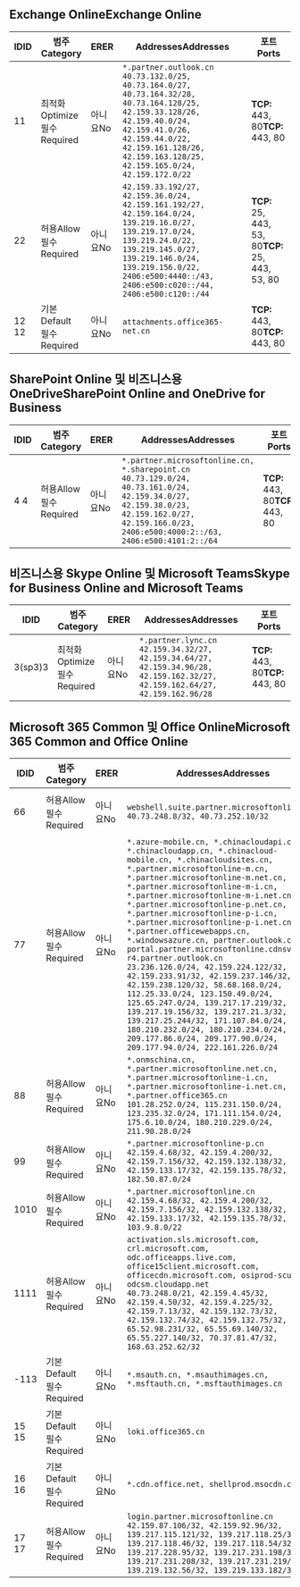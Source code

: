 <!--THIS FILE IS AUTOMATICALLY GENERATED. MANUAL CHANGES WILL BE OVERWRITTEN.-->
<!--Please contact the Office 365 Endpoints team with any questions.-->
<!--China endpoints version 2020070800-->
<!--File generated 2020-08-07 14:00:34.4577-->

## <a name="exchange-online"></a><span data-ttu-id="50967-101">Exchange Online</span><span class="sxs-lookup"><span data-stu-id="50967-101">Exchange Online</span></span>

<span data-ttu-id="50967-102">ID</span><span class="sxs-lookup"><span data-stu-id="50967-102">ID</span></span> | <span data-ttu-id="50967-103">범주</span><span class="sxs-lookup"><span data-stu-id="50967-103">Category</span></span> | <span data-ttu-id="50967-104">ER</span><span class="sxs-lookup"><span data-stu-id="50967-104">ER</span></span> | <span data-ttu-id="50967-105">Addresses</span><span class="sxs-lookup"><span data-stu-id="50967-105">Addresses</span></span> | <span data-ttu-id="50967-106">포트</span><span class="sxs-lookup"><span data-stu-id="50967-106">Ports</span></span>
-- | -------------------- | -- | ---------------------------------------------------------------------------------------------------------------------------------------------------------------------------------------------------------------------------------------------- | ------------------------
<span data-ttu-id="50967-107">1</span><span class="sxs-lookup"><span data-stu-id="50967-107">1</span></span> | <span data-ttu-id="50967-108">최적화</span><span class="sxs-lookup"><span data-stu-id="50967-108">Optimize</span></span><BR><span data-ttu-id="50967-109">필수</span><span class="sxs-lookup"><span data-stu-id="50967-109">Required</span></span> | <span data-ttu-id="50967-110">아니요</span><span class="sxs-lookup"><span data-stu-id="50967-110">No</span></span> | `*.partner.outlook.cn`<BR>`40.73.132.0/25, 40.73.164.0/27, 40.73.164.32/28, 40.73.164.128/25, 42.159.33.128/26, 42.159.40.0/24, 42.159.41.0/26, 42.159.44.0/22, 42.159.161.128/26, 42.159.163.128/25, 42.159.165.0/24, 42.159.172.0/22` | <span data-ttu-id="50967-111">**TCP:** 443, 80</span><span class="sxs-lookup"><span data-stu-id="50967-111">**TCP:** 443, 80</span></span>
<span data-ttu-id="50967-112">2</span><span class="sxs-lookup"><span data-stu-id="50967-112">2</span></span> | <span data-ttu-id="50967-113">허용</span><span class="sxs-lookup"><span data-stu-id="50967-113">Allow</span></span><BR><span data-ttu-id="50967-114">필수</span><span class="sxs-lookup"><span data-stu-id="50967-114">Required</span></span> | <span data-ttu-id="50967-115">아니요</span><span class="sxs-lookup"><span data-stu-id="50967-115">No</span></span> | `42.159.33.192/27, 42.159.36.0/24, 42.159.161.192/27, 42.159.164.0/24, 139.219.16.0/27, 139.219.17.0/24, 139.219.24.0/22, 139.219.145.0/27, 139.219.146.0/24, 139.219.156.0/22, 2406:e500:4440::/43, 2406:e500:c020::/44, 2406:e500:c120::/44` | <span data-ttu-id="50967-116">**TCP:** 25, 443, 53, 80</span><span class="sxs-lookup"><span data-stu-id="50967-116">**TCP:** 25, 443, 53, 80</span></span>
<span data-ttu-id="50967-117">12 </span><span class="sxs-lookup"><span data-stu-id="50967-117">12</span></span> | <span data-ttu-id="50967-118">기본</span><span class="sxs-lookup"><span data-stu-id="50967-118">Default</span></span><BR><span data-ttu-id="50967-119">필수</span><span class="sxs-lookup"><span data-stu-id="50967-119">Required</span></span> | <span data-ttu-id="50967-120">아니요</span><span class="sxs-lookup"><span data-stu-id="50967-120">No</span></span> | `attachments.office365-net.cn` | <span data-ttu-id="50967-121">**TCP:** 443, 80</span><span class="sxs-lookup"><span data-stu-id="50967-121">**TCP:** 443, 80</span></span>

## <a name="sharepoint-online-and-onedrive-for-business"></a><span data-ttu-id="50967-122">SharePoint Online 및 비즈니스용 OneDrive</span><span class="sxs-lookup"><span data-stu-id="50967-122">SharePoint Online and OneDrive for Business</span></span>

<span data-ttu-id="50967-123">ID</span><span class="sxs-lookup"><span data-stu-id="50967-123">ID</span></span> | <span data-ttu-id="50967-124">범주</span><span class="sxs-lookup"><span data-stu-id="50967-124">Category</span></span> | <span data-ttu-id="50967-125">ER</span><span class="sxs-lookup"><span data-stu-id="50967-125">ER</span></span> | <span data-ttu-id="50967-126">Addresses</span><span class="sxs-lookup"><span data-stu-id="50967-126">Addresses</span></span> | <span data-ttu-id="50967-127">포트</span><span class="sxs-lookup"><span data-stu-id="50967-127">Ports</span></span>
-- | ----------------- | -- | --------------------------------------------------------------------------------------------------------------------------------------------------------------------------------------------------- | ----------------
<span data-ttu-id="50967-128">4 </span><span class="sxs-lookup"><span data-stu-id="50967-128">4</span></span> | <span data-ttu-id="50967-129">허용</span><span class="sxs-lookup"><span data-stu-id="50967-129">Allow</span></span><BR><span data-ttu-id="50967-130">필수</span><span class="sxs-lookup"><span data-stu-id="50967-130">Required</span></span> | <span data-ttu-id="50967-131">아니요</span><span class="sxs-lookup"><span data-stu-id="50967-131">No</span></span> | `*.partner.microsoftonline.cn, *.sharepoint.cn`<BR>`40.73.129.0/24, 40.73.161.0/24, 42.159.34.0/27, 42.159.38.0/23, 42.159.162.0/27, 42.159.166.0/23, 2406:e500:4000:2::/63, 2406:e500:4101:2::/64` | <span data-ttu-id="50967-132">**TCP:** 443, 80</span><span class="sxs-lookup"><span data-stu-id="50967-132">**TCP:** 443, 80</span></span>

## <a name="skype-for-business-online-and-microsoft-teams"></a><span data-ttu-id="50967-133">비즈니스용 Skype Online 및 Microsoft Teams</span><span class="sxs-lookup"><span data-stu-id="50967-133">Skype for Business Online and Microsoft Teams</span></span>

<span data-ttu-id="50967-134">ID</span><span class="sxs-lookup"><span data-stu-id="50967-134">ID</span></span> | <span data-ttu-id="50967-135">범주</span><span class="sxs-lookup"><span data-stu-id="50967-135">Category</span></span> | <span data-ttu-id="50967-136">ER</span><span class="sxs-lookup"><span data-stu-id="50967-136">ER</span></span> | <span data-ttu-id="50967-137">Addresses</span><span class="sxs-lookup"><span data-stu-id="50967-137">Addresses</span></span> | <span data-ttu-id="50967-138">포트</span><span class="sxs-lookup"><span data-stu-id="50967-138">Ports</span></span>
-- | -------------------- | -- | -------------------------------------------------------------------------------------------------------------------------------- | ----------------
<span data-ttu-id="50967-139">3(sp3)</span><span class="sxs-lookup"><span data-stu-id="50967-139">3</span></span> | <span data-ttu-id="50967-140">최적화</span><span class="sxs-lookup"><span data-stu-id="50967-140">Optimize</span></span><BR><span data-ttu-id="50967-141">필수</span><span class="sxs-lookup"><span data-stu-id="50967-141">Required</span></span> | <span data-ttu-id="50967-142">아니요</span><span class="sxs-lookup"><span data-stu-id="50967-142">No</span></span> | `*.partner.lync.cn`<BR>`42.159.34.32/27, 42.159.34.64/27, 42.159.34.96/28, 42.159.162.32/27, 42.159.162.64/27, 42.159.162.96/28` | <span data-ttu-id="50967-143">**TCP:** 443, 80</span><span class="sxs-lookup"><span data-stu-id="50967-143">**TCP:** 443, 80</span></span>

## <a name="microsoft-365-common-and-office-online"></a><span data-ttu-id="50967-144">Microsoft 365 Common 및 Office Online</span><span class="sxs-lookup"><span data-stu-id="50967-144">Microsoft 365 Common and Office Online</span></span>

<span data-ttu-id="50967-145">ID</span><span class="sxs-lookup"><span data-stu-id="50967-145">ID</span></span> | <span data-ttu-id="50967-146">범주</span><span class="sxs-lookup"><span data-stu-id="50967-146">Category</span></span> | <span data-ttu-id="50967-147">ER</span><span class="sxs-lookup"><span data-stu-id="50967-147">ER</span></span> | <span data-ttu-id="50967-148">Addresses</span><span class="sxs-lookup"><span data-stu-id="50967-148">Addresses</span></span> | <span data-ttu-id="50967-149">포트</span><span class="sxs-lookup"><span data-stu-id="50967-149">Ports</span></span>
-- | ------------------- | -- | ---------------------------------------------------------------------------------------------------------------------------------------------------------------------------------------------------------------------------------------------------------------------------------------------------------------------------------------------------------------------------------------------------------------------------------------------------------------------------------------------------------------------------------------------------------------------------------------------------------------------------------------------------------------------------------------------------------------------------------------------------------------------------------------------------------------------------------------------------------------------------- | ----------------
<span data-ttu-id="50967-150">6</span><span class="sxs-lookup"><span data-stu-id="50967-150">6</span></span> | <span data-ttu-id="50967-151">허용</span><span class="sxs-lookup"><span data-stu-id="50967-151">Allow</span></span><BR><span data-ttu-id="50967-152">필수</span><span class="sxs-lookup"><span data-stu-id="50967-152">Required</span></span> | <span data-ttu-id="50967-153">아니요</span><span class="sxs-lookup"><span data-stu-id="50967-153">No</span></span> | `webshell.suite.partner.microsoftonline.cn`<BR>`40.73.248.8/32, 40.73.252.10/32` | <span data-ttu-id="50967-154">**TCP:** 443, 80</span><span class="sxs-lookup"><span data-stu-id="50967-154">**TCP:** 443, 80</span></span>
<span data-ttu-id="50967-155">7</span><span class="sxs-lookup"><span data-stu-id="50967-155">7</span></span> | <span data-ttu-id="50967-156">허용</span><span class="sxs-lookup"><span data-stu-id="50967-156">Allow</span></span><BR><span data-ttu-id="50967-157">필수</span><span class="sxs-lookup"><span data-stu-id="50967-157">Required</span></span> | <span data-ttu-id="50967-158">아니요</span><span class="sxs-lookup"><span data-stu-id="50967-158">No</span></span> | `*.azure-mobile.cn, *.chinacloudapi.cn, *.chinacloudapp.cn, *.chinacloud-mobile.cn, *.chinacloudsites.cn, *.partner.microsoftonline-m.cn, *.partner.microsoftonline-m.net.cn, *.partner.microsoftonline-m-i.cn, *.partner.microsoftonline-m-i.net.cn, *.partner.microsoftonline-p.net.cn, *.partner.microsoftonline-p-i.cn, *.partner.microsoftonline-p-i.net.cn, *.partner.officewebapps.cn, *.windowsazure.cn, partner.outlook.cn, portal.partner.microsoftonline.cdnsvc.com, r4.partner.outlook.cn`<BR>`23.236.126.0/24, 42.159.224.122/32, 42.159.233.91/32, 42.159.237.146/32, 42.159.238.120/32, 58.68.168.0/24, 112.25.33.0/24, 123.150.49.0/24, 125.65.247.0/24, 139.217.17.219/32, 139.217.19.156/32, 139.217.21.3/32, 139.217.25.244/32, 171.107.84.0/24, 180.210.232.0/24, 180.210.234.0/24, 209.177.86.0/24, 209.177.90.0/24, 209.177.94.0/24, 222.161.226.0/24` | <span data-ttu-id="50967-159">**TCP:** 443, 80</span><span class="sxs-lookup"><span data-stu-id="50967-159">**TCP:** 443, 80</span></span>
<span data-ttu-id="50967-160">8</span><span class="sxs-lookup"><span data-stu-id="50967-160">8</span></span> | <span data-ttu-id="50967-161">허용</span><span class="sxs-lookup"><span data-stu-id="50967-161">Allow</span></span><BR><span data-ttu-id="50967-162">필수</span><span class="sxs-lookup"><span data-stu-id="50967-162">Required</span></span> | <span data-ttu-id="50967-163">아니요</span><span class="sxs-lookup"><span data-stu-id="50967-163">No</span></span> | `*.onmschina.cn, *.partner.microsoftonline.net.cn, *.partner.microsoftonline-i.cn, *.partner.microsoftonline-i.net.cn, *.partner.office365.cn`<BR>`101.28.252.0/24, 115.231.150.0/24, 123.235.32.0/24, 171.111.154.0/24, 175.6.10.0/24, 180.210.229.0/24, 211.90.28.0/24` | <span data-ttu-id="50967-164">**TCP:** 443, 80</span><span class="sxs-lookup"><span data-stu-id="50967-164">**TCP:** 443, 80</span></span>
<span data-ttu-id="50967-165">9</span><span class="sxs-lookup"><span data-stu-id="50967-165">9</span></span> | <span data-ttu-id="50967-166">허용</span><span class="sxs-lookup"><span data-stu-id="50967-166">Allow</span></span><BR><span data-ttu-id="50967-167">필수</span><span class="sxs-lookup"><span data-stu-id="50967-167">Required</span></span> | <span data-ttu-id="50967-168">아니요</span><span class="sxs-lookup"><span data-stu-id="50967-168">No</span></span> | `*.partner.microsoftonline-p.cn`<BR>`42.159.4.68/32, 42.159.4.200/32, 42.159.7.156/32, 42.159.132.138/32, 42.159.133.17/32, 42.159.135.78/32, 182.50.87.0/24` | <span data-ttu-id="50967-169">**TCP:** 443, 80</span><span class="sxs-lookup"><span data-stu-id="50967-169">**TCP:** 443, 80</span></span>
<span data-ttu-id="50967-170">10</span><span class="sxs-lookup"><span data-stu-id="50967-170">10</span></span> | <span data-ttu-id="50967-171">허용</span><span class="sxs-lookup"><span data-stu-id="50967-171">Allow</span></span><BR><span data-ttu-id="50967-172">필수</span><span class="sxs-lookup"><span data-stu-id="50967-172">Required</span></span> | <span data-ttu-id="50967-173">아니요</span><span class="sxs-lookup"><span data-stu-id="50967-173">No</span></span> | `*.partner.microsoftonline.cn`<BR>`42.159.4.68/32, 42.159.4.200/32, 42.159.7.156/32, 42.159.132.138/32, 42.159.133.17/32, 42.159.135.78/32, 103.9.8.0/22` | <span data-ttu-id="50967-174">**TCP:** 443, 80</span><span class="sxs-lookup"><span data-stu-id="50967-174">**TCP:** 443, 80</span></span>
<span data-ttu-id="50967-175">11</span><span class="sxs-lookup"><span data-stu-id="50967-175">11</span></span> | <span data-ttu-id="50967-176">허용</span><span class="sxs-lookup"><span data-stu-id="50967-176">Allow</span></span><BR><span data-ttu-id="50967-177">필수</span><span class="sxs-lookup"><span data-stu-id="50967-177">Required</span></span> | <span data-ttu-id="50967-178">아니요</span><span class="sxs-lookup"><span data-stu-id="50967-178">No</span></span> | `activation.sls.microsoft.com, crl.microsoft.com, odc.officeapps.live.com, office15client.microsoft.com, officecdn.microsoft.com, osiprod-scus01-odcsm.cloudapp.net`<BR>`40.73.248.0/21, 42.159.4.45/32, 42.159.4.50/32, 42.159.4.225/32, 42.159.7.13/32, 42.159.132.73/32, 42.159.132.74/32, 42.159.132.75/32, 65.52.98.231/32, 65.55.69.140/32, 65.55.227.140/32, 70.37.81.47/32, 168.63.252.62/32` | <span data-ttu-id="50967-179">**TCP:** 443, 80</span><span class="sxs-lookup"><span data-stu-id="50967-179">**TCP:** 443, 80</span></span>
<span data-ttu-id="50967-180">-1</span><span class="sxs-lookup"><span data-stu-id="50967-180">13</span></span> | <span data-ttu-id="50967-181">기본</span><span class="sxs-lookup"><span data-stu-id="50967-181">Default</span></span><BR><span data-ttu-id="50967-182">필수</span><span class="sxs-lookup"><span data-stu-id="50967-182">Required</span></span> | <span data-ttu-id="50967-183">아니요</span><span class="sxs-lookup"><span data-stu-id="50967-183">No</span></span> | `*.msauth.cn, *.msauthimages.cn, *.msftauth.cn, *.msftauthimages.cn` | <span data-ttu-id="50967-184">**TCP:** 443, 80</span><span class="sxs-lookup"><span data-stu-id="50967-184">**TCP:** 443, 80</span></span>
<span data-ttu-id="50967-185">15 </span><span class="sxs-lookup"><span data-stu-id="50967-185">15</span></span> | <span data-ttu-id="50967-186">기본</span><span class="sxs-lookup"><span data-stu-id="50967-186">Default</span></span><BR><span data-ttu-id="50967-187">필수</span><span class="sxs-lookup"><span data-stu-id="50967-187">Required</span></span> | <span data-ttu-id="50967-188">아니요</span><span class="sxs-lookup"><span data-stu-id="50967-188">No</span></span> | `loki.office365.cn` | <span data-ttu-id="50967-189">**TCP:** 443</span><span class="sxs-lookup"><span data-stu-id="50967-189">**TCP:** 443</span></span>
<span data-ttu-id="50967-190">16 </span><span class="sxs-lookup"><span data-stu-id="50967-190">16</span></span> | <span data-ttu-id="50967-191">기본</span><span class="sxs-lookup"><span data-stu-id="50967-191">Default</span></span><BR><span data-ttu-id="50967-192">필수</span><span class="sxs-lookup"><span data-stu-id="50967-192">Required</span></span> | <span data-ttu-id="50967-193">아니요</span><span class="sxs-lookup"><span data-stu-id="50967-193">No</span></span> | `*.cdn.office.net, shellprod.msocdn.com` | <span data-ttu-id="50967-194">**TCP:** 443</span><span class="sxs-lookup"><span data-stu-id="50967-194">**TCP:** 443</span></span>
<span data-ttu-id="50967-195">17 </span><span class="sxs-lookup"><span data-stu-id="50967-195">17</span></span> | <span data-ttu-id="50967-196">허용</span><span class="sxs-lookup"><span data-stu-id="50967-196">Allow</span></span><BR><span data-ttu-id="50967-197">필수</span><span class="sxs-lookup"><span data-stu-id="50967-197">Required</span></span> | <span data-ttu-id="50967-198">아니요</span><span class="sxs-lookup"><span data-stu-id="50967-198">No</span></span> | `login.partner.microsoftonline.cn`<BR>`42.159.87.106/32, 42.159.92.96/32, 139.217.115.121/32, 139.217.118.25/32, 139.217.118.46/32, 139.217.118.54/32, 139.217.228.95/32, 139.217.231.198/32, 139.217.231.208/32, 139.217.231.219/32, 139.219.132.56/32, 139.219.133.182/32` | <span data-ttu-id="50967-199">**TCP:** 443, 80</span><span class="sxs-lookup"><span data-stu-id="50967-199">**TCP:** 443, 80</span></span>
